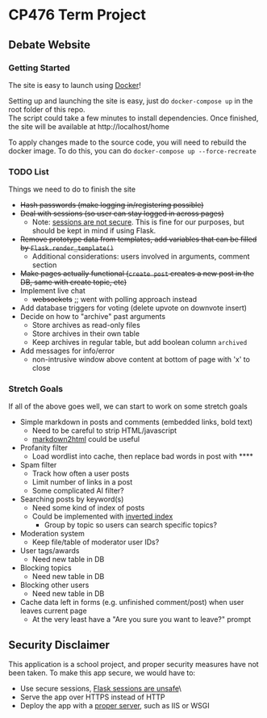 # CP476 Term Project

## Debate Website

### Getting Started

The site is easy to launch using [Docker](https://docs.docker.com/get-docker/)!  

Setting up and launching the site is easy, just do `docker-compose up` in the root folder of this repo.  
The script could take a few minutes to install dependencies. Once finished, the site will be available at http://localhost/home

To apply changes made to the source code, you will need to rebuild the docker image. To do this, you can do `docker-compose up --force-recreate`


### TODO List

Things we need to do to finish the site

+ ~~Hash passwords (make logging in/registering possible)~~
+ ~~Deal with sessions (so user can stay logged in across pages)~~
  + Note: [sessions are not secure](https://blog.miguelgrinberg.com/post/how-secure-is-the-flask-user-session). This is fine for our purposes, but should be kept in mind if using Flask.
+ ~~Remove prototype data from templates, add variables that can be filled by `Flask.render_template()`~~
  + Additional considerations: users involved in arguments, comment section
+ ~~Make pages actually functional (`create post` creates a new post in the DB, same with create topic, etc)~~
+ Implement live chat
  + ~~websockets~~ ;; went with polling approach instead
+ Add database triggers for voting (delete upvote on downvote insert)
+ Decide on how to "archive" past arguments
  + Store archives as read-only files
  + Store archives in their own table
  + Keep archives in regular table, but add boolean column `archived`
+ Add messages for info/error
  + non-intrusive window above content at bottom of page with 'x' to close

### Stretch Goals
If all of the above goes well, we can start to work on some stretch goals

+ Simple markdown in posts and comments (embedded links, bold text)
  + Need to be careful to strip HTML/javascript
  + [markdown2html](https://pypi.org/project/markdown2html/) could be useful
+ Profanity filter
  + Load wordlist into cache, then replace bad words in post with \*\*\*\*
+ Spam filter
  + Track how often a user posts
  + Limit number of links in a post
  + Some complicated AI filter?
+ Searching posts by keyword(s)
  + Need some kind of index of posts
  + Could be implemented with [inverted index](https://en.wikipedia.org/wiki/Inverted_index)
    + Group by topic so users can search specific topics?
+ Moderation system
  + Keep file/table of moderator user IDs?
+ User tags/awards
  + Need new table in DB
+ Blocking topics
  + Need new table in DB
+ Blocking other users
  + Need new table in DB
+ Cache data left in forms (e.g. unfinished comment/post) when user leaves current page
  + At the very least have a "Are you sure you want to leave?" prompt


## Security Disclaimer

This application is a school project, and proper security measures have not been taken. To make this app secure, we would have to:

+ Use secure sessions, [Flask sessions are unsafe](https://blog.miguelgrinberg.com/post/how-secure-is-the-flask-user-session)\
+ Serve the app over HTTPS instead of HTTP
+ Deploy the app with a [proper server](https://flask.palletsprojects.com/en/1.1.x/deploying/#deployment), such as IIS or WSGI
